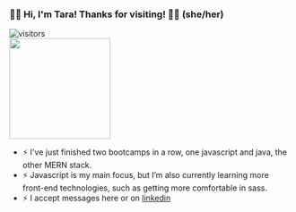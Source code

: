 ### 👋🏾 Hi, I'm Tara! Thanks for visiting! 👋🏾 (she/her)
![visitors](https://visitor-badge.glitch.me/badge?page_id=qualmless)
<BR>
<img height="180em" src="https://github-readme-stats.vercel.app/api?username=qualmless&show_icons=true&hide_border=true&&count_private=true&include_all_commits=true" />

- ⚡️ I've just finished two bootcamps in a row, one javascript and java, the other MERN stack. 
- ⚡️ Javascript is my main focus, but I’m also currently learning more front-end technologies, such as getting more comfortable in sass. 
- ⚡️ I accept messages here or on <a href="https://www.linkedin.com/in/tarajdunmore/">linkedin</a>

<!--
**qualmless/qualmless** is a ✨ _special_ ✨ repository because its `README.md` (this file) appears on your GitHub profile.

Here are some ideas to get you started:
- 🔭 I’m currently working on ...
- 👯 I’m looking to collaborate on ...
- 🤔 I’m looking for help with ...
- 💬 Ask me about ...
- 📫 How to reach me: ...
- ⚡ Fun fact: ...
-->
